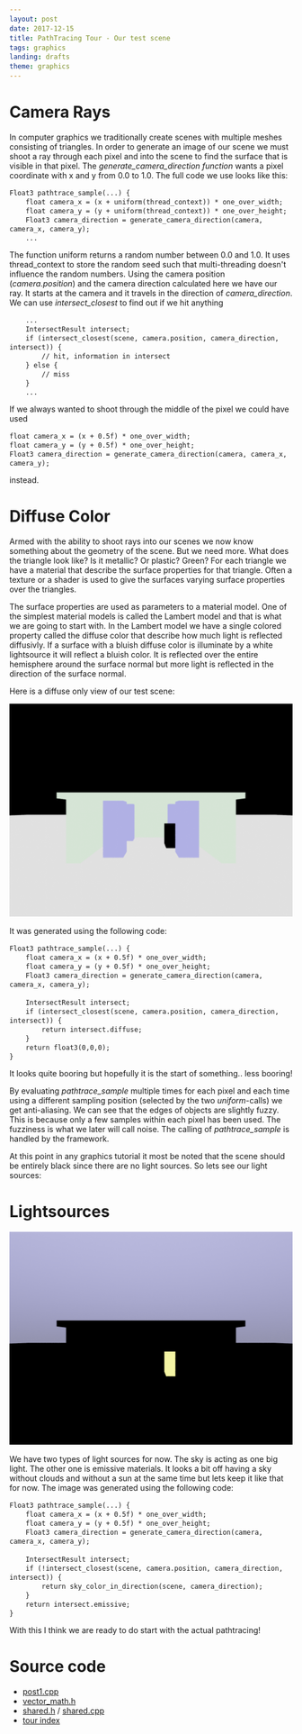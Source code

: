```yaml
---
layout: post
date: 2017-12-15
title: PathTracing Tour - Our test scene
tags: graphics
landing: drafts
theme: graphics
---
```

# Camera Rays

In computer graphics we traditionally create scenes with multiple meshes consisting of triangles. In order to generate an image of our scene we must shoot a ray through each pixel and into the scene to find the surface that is visible in that pixel. The *generate_camera_direction function* wants a pixel coordinate with x and y from 0.0 to 1.0. The full code we use looks like this:
~~~~~~~~~~~~
Float3 pathtrace_sample(...) {
	float camera_x = (x + uniform(thread_context)) * one_over_width;
	float camera_y = (y + uniform(thread_context)) * one_over_height;
	Float3 camera_direction = generate_camera_direction(camera, camera_x, camera_y);
	...
~~~~~~~~~~~~
The function uniform returns a random number between 0.0 and 1.0. It uses thread_context to store the random seed such that multi-threading doesn't influence the random numbers. Using the camera position (*camera.position*) and the camera direction calculated here we have our ray. It starts at the camera and it travels in the direction of *camera_direction*. We can use *intersect_closest* to find out if we hit anything
~~~~~~~~~~~~
	...
	IntersectResult intersect;
	if (intersect_closest(scene, camera.position, camera_direction, intersect)) {
		// hit, information in intersect
	} else {
		// miss
	}
	...
~~~~~~~~~~~~

If we always wanted to shoot through the middle of the pixel we could have used
~~~~~~~~~~~~
float camera_x = (x + 0.5f) * one_over_width;
float camera_y = (y + 0.5f) * one_over_height;
Float3 camera_direction = generate_camera_direction(camera, camera_x, camera_y);
~~~~~~~~~~~~
instead.

# Diffuse Color

Armed with the ability to shoot rays into our scenes we now know something about the geometry of the scene. But we need more. What does the triangle look like? Is it metallic? Or plastic? Green? For each triangle we have a material that describe the surface properties for that triangle. Often a texture or a shader is used to give the surfaces varying surface properties over the triangles.

The surface properties are used as parameters to a material model. One of the simplest material models is called the Lambert model and that is what we are going to start with. In the Lambert model we have a single colored property called the diffuse color that describe how much light is reflected diffusivly. If a surface with a bluish diffuse color is illuminate by a white lightsource it will reflect a bluish color. It is reflected over the entire hemisphere around the surface normal but more light is reflected in the direction of the surface normal.

Here is a diffuse only view of our test scene:

![Diffuse color of surfaces](images/pathtracing-tour/image1-1.png)

It was generated using the following code:

~~~~~~~~~~~~
Float3 pathtrace_sample(...) {
	float camera_x = (x + 0.5f) * one_over_width;
	float camera_y = (y + 0.5f) * one_over_height;
	Float3 camera_direction = generate_camera_direction(camera, camera_x, camera_y);

	IntersectResult intersect;
	if (intersect_closest(scene, camera.position, camera_direction, intersect)) {
		return intersect.diffuse;
	}
	return float3(0,0,0);
}
~~~~~~~~~~~~
It looks quite booring but hopefully it is the start of something.. less booring!

By evaluating *pathtrace_sample* multiple times for each pixel and each time using a different sampling position (selected by the two *uniform*-calls) we get anti-aliasing. We can see that the edges of objects are slightly fuzzy. This is because only a few samples within each pixel has been used. The fuzziness is what we later will call noise. The calling of *pathtrace_sample* is handled by the framework.

At this point in any graphics tutorial it most be noted that the scene should be entirely black since there are no light sources. So lets see our light sources:

# Lightsources

![Lightsources](images/pathtracing-tour/image1-2.png)

We have two types of light sources for now. The sky is acting as one big light. The other one is emissive materials. It looks a bit off having a sky without clouds and without a sun at the same time but lets keep it like that for now. The image was generated using the following code:
~~~~~~
Float3 pathtrace_sample(...) {
	float camera_x = (x + 0.5f) * one_over_width;
	float camera_y = (y + 0.5f) * one_over_height;
	Float3 camera_direction = generate_camera_direction(camera, camera_x, camera_y);

	IntersectResult intersect;
	if (!intersect_closest(scene, camera.position, camera_direction, intersect)) {
		return sky_color_in_direction(scene, camera_direction);
	}
	return intersect.emissive;
}
~~~~~~
With this I think we are ready to do start with the actual pathtracing!

# Source code

* [post1.cpp](https://github.com/breakin/pathtracer/blob/master/post1/post1.cpp)
* [vector_math.h](https://github.com/breakin/pathtracer/blob/master/shared_code/vector_math.h)
* [shared.h](https://github.com/breakin/pathtracer/blob/master/shared_code/shared.h) / [shared.cpp](https://github.com/breakin/pathtracer/blob/master/shared_code/shared.cpp)
* [tour index](/pathtracing-tour-0)
